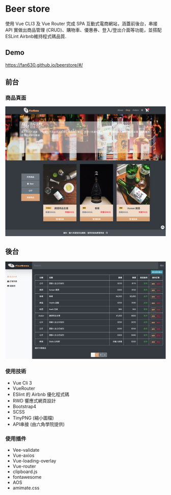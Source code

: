 # Beer store

使用 Vue CLI3 及 Vue Router 完成 SPA 互動式電商網站，涵蓋前後台，串接 API 實做出商品管理 (CRUD)、購物車、優惠券、登入/登出介面等功能，並搭配 ESLint Airbnb維持程式碼品質.

## Demo

https://fan630.github.io/beerstore/#/

## 前台

### 商品頁面
![](./src/assets/images/readme/beerstore.png)

## 後台
![](./src/assets/images/readme/admin.png)

### 使用技術

- Vue Cli 3
- VueRouter
- ESlint 的 Airbnb 優化程式碼
- RWD 響應式網頁設計
- Bootstrap4
- SCSS
- TinyPNG (縮小圖檔)
- API串接 (由六角學院提供)

### 使用插件

- Vee-validate
- Vue-axios
- Vue-loading-overlay
- Vue-router
- clipboard.js
- fontawesome
- AOS
- amimate.css

